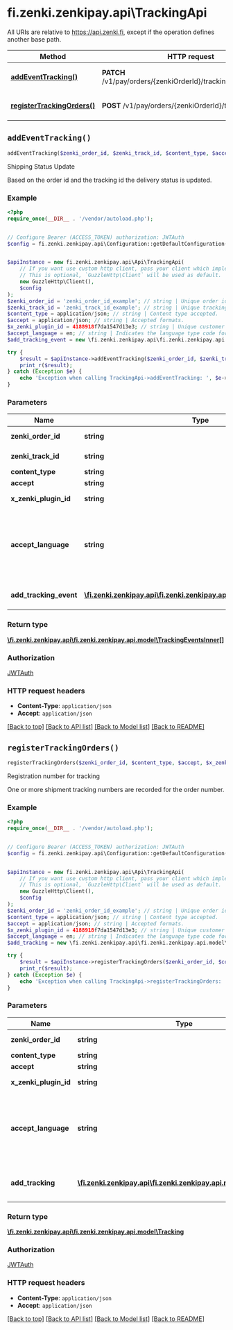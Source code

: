 # fi.zenki.zenkipay.api\TrackingApi

All URIs are relative to https://api.zenki.fi, except if the operation defines another base path.

| Method | HTTP request | Description |
| ------------- | ------------- | ------------- |
| [**addEventTracking()**](TrackingApi.md#addEventTracking) | **PATCH** /v1/pay/orders/{zenkiOrderId}/tracking/{zenkiTrackId} | Shipping Status Update |
| [**registerTrackingOrders()**](TrackingApi.md#registerTrackingOrders) | **POST** /v1/pay/orders/{zenkiOrderId}/tracking | Registration number for tracking |


## `addEventTracking()`

```php
addEventTracking($zenki_order_id, $zenki_track_id, $content_type, $accept, $x_zenki_plugin_id, $accept_language, $add_tracking_event): \fi.zenki.zenkipay.api\fi.zenki.zenkipay.api.model\TrackingEventsInner[]
```

Shipping Status Update

Based on the order id and the tracking id the delivery status is updated.

### Example

```php
<?php
require_once(__DIR__ . '/vendor/autoload.php');


// Configure Bearer (ACCESS_TOKEN) authorization: JWTAuth
$config = fi.zenki.zenkipay.api\Configuration::getDefaultConfiguration()->setAccessToken('YOUR_ACCESS_TOKEN');


$apiInstance = new fi.zenki.zenkipay.api\Api\TrackingApi(
    // If you want use custom http client, pass your client which implements `GuzzleHttp\ClientInterface`.
    // This is optional, `GuzzleHttp\Client` will be used as default.
    new GuzzleHttp\Client(),
    $config
);
$zenki_order_id = 'zenki_order_id_example'; // string | Unique order identifier generated by Zenkipay.
$zenki_track_id = 'zenki_track_id_example'; // string | Unique tracking identifier generated by Zenkipay.
$content_type = application/json; // string | Content type accepted.
$accept = application/json; // string | Accepted formats.
$x_zenki_plugin_id = 4188918f7da1547d13e3; // string | Unique customer identifier used to establish connection with Zenkipay services.
$accept_language = en; // string | Indicates the language type code for which the content of the services response is returned according to the language reported.  The definition of the ISO_639 standard is used. See: https://en.wikipedia.org/wiki/List_of_ISO_639-1_codes or https://www.iso.org/iso-639-language-codes.html
$add_tracking_event = new \fi.zenki.zenkipay.api\fi.zenki.zenkipay.api.model\AddTrackingEvent(); // \fi.zenki.zenkipay.api\fi.zenki.zenkipay.api.model\AddTrackingEvent | A JSON structure will be sent that will have the required information to update the shipping status.

try {
    $result = $apiInstance->addEventTracking($zenki_order_id, $zenki_track_id, $content_type, $accept, $x_zenki_plugin_id, $accept_language, $add_tracking_event);
    print_r($result);
} catch (Exception $e) {
    echo 'Exception when calling TrackingApi->addEventTracking: ', $e->getMessage(), PHP_EOL;
}
```

### Parameters

| Name | Type | Description  | Notes |
| ------------- | ------------- | ------------- | ------------- |
| **zenki_order_id** | **string**| Unique order identifier generated by Zenkipay. | |
| **zenki_track_id** | **string**| Unique tracking identifier generated by Zenkipay. | |
| **content_type** | **string**| Content type accepted. | |
| **accept** | **string**| Accepted formats. | |
| **x_zenki_plugin_id** | **string**| Unique customer identifier used to establish connection with Zenkipay services. | [optional] |
| **accept_language** | **string**| Indicates the language type code for which the content of the services response is returned according to the language reported.  The definition of the ISO_639 standard is used. See: https://en.wikipedia.org/wiki/List_of_ISO_639-1_codes or https://www.iso.org/iso-639-language-codes.html | [optional] |
| **add_tracking_event** | [**\fi.zenki.zenkipay.api\fi.zenki.zenkipay.api.model\AddTrackingEvent**](../Model/AddTrackingEvent.md)| A JSON structure will be sent that will have the required information to update the shipping status. | [optional] |

### Return type

[**\fi.zenki.zenkipay.api\fi.zenki.zenkipay.api.model\TrackingEventsInner[]**](../Model/TrackingEventsInner.md)

### Authorization

[JWTAuth](../../README.md#JWTAuth)

### HTTP request headers

- **Content-Type**: `application/json`
- **Accept**: `application/json`

[[Back to top]](#) [[Back to API list]](../../README.md#endpoints)
[[Back to Model list]](../../README.md#models)
[[Back to README]](../../README.md)

## `registerTrackingOrders()`

```php
registerTrackingOrders($zenki_order_id, $content_type, $accept, $x_zenki_plugin_id, $accept_language, $add_tracking): \fi.zenki.zenkipay.api\fi.zenki.zenkipay.api.model\Tracking
```

Registration number for tracking

One or more shipment tracking numbers are recorded for the order number.

### Example

```php
<?php
require_once(__DIR__ . '/vendor/autoload.php');


// Configure Bearer (ACCESS_TOKEN) authorization: JWTAuth
$config = fi.zenki.zenkipay.api\Configuration::getDefaultConfiguration()->setAccessToken('YOUR_ACCESS_TOKEN');


$apiInstance = new fi.zenki.zenkipay.api\Api\TrackingApi(
    // If you want use custom http client, pass your client which implements `GuzzleHttp\ClientInterface`.
    // This is optional, `GuzzleHttp\Client` will be used as default.
    new GuzzleHttp\Client(),
    $config
);
$zenki_order_id = 'zenki_order_id_example'; // string | Unique order identifier generated by Zenkipay.
$content_type = application/json; // string | Content type accepted.
$accept = application/json; // string | Accepted formats.
$x_zenki_plugin_id = 4188918f7da1547d13e3; // string | Unique customer identifier used to establish connection with Zenkipay services.
$accept_language = en; // string | Indicates the language type code for which the content of the services response is returned according to the language reported.  The definition of the ISO_639 standard is used. See: https://en.wikipedia.org/wiki/List_of_ISO_639-1_codes or https://www.iso.org/iso-639-language-codes.html
$add_tracking = new \fi.zenki.zenkipay.api\fi.zenki.zenkipay.api.model\AddTracking(); // \fi.zenki.zenkipay.api\fi.zenki.zenkipay.api.model\AddTracking | The registration of a tracking number associated with a shipment may be requested so that Zenkipay can track the delivery process, as reported by the courier.

try {
    $result = $apiInstance->registerTrackingOrders($zenki_order_id, $content_type, $accept, $x_zenki_plugin_id, $accept_language, $add_tracking);
    print_r($result);
} catch (Exception $e) {
    echo 'Exception when calling TrackingApi->registerTrackingOrders: ', $e->getMessage(), PHP_EOL;
}
```

### Parameters

| Name | Type | Description  | Notes |
| ------------- | ------------- | ------------- | ------------- |
| **zenki_order_id** | **string**| Unique order identifier generated by Zenkipay. | |
| **content_type** | **string**| Content type accepted. | |
| **accept** | **string**| Accepted formats. | |
| **x_zenki_plugin_id** | **string**| Unique customer identifier used to establish connection with Zenkipay services. | [optional] |
| **accept_language** | **string**| Indicates the language type code for which the content of the services response is returned according to the language reported.  The definition of the ISO_639 standard is used. See: https://en.wikipedia.org/wiki/List_of_ISO_639-1_codes or https://www.iso.org/iso-639-language-codes.html | [optional] |
| **add_tracking** | [**\fi.zenki.zenkipay.api\fi.zenki.zenkipay.api.model\AddTracking**](../Model/AddTracking.md)| The registration of a tracking number associated with a shipment may be requested so that Zenkipay can track the delivery process, as reported by the courier. | [optional] |

### Return type

[**\fi.zenki.zenkipay.api\fi.zenki.zenkipay.api.model\Tracking**](../Model/Tracking.md)

### Authorization

[JWTAuth](../../README.md#JWTAuth)

### HTTP request headers

- **Content-Type**: `application/json`
- **Accept**: `application/json`

[[Back to top]](#) [[Back to API list]](../../README.md#endpoints)
[[Back to Model list]](../../README.md#models)
[[Back to README]](../../README.md)
